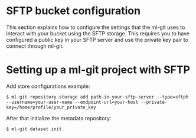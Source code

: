 # SFTP bucket configuration #

This section explains how to configure the settings that the ml-git uses to interact with your bucket using the SFTP storage. This requires you to have configured a public key in your SFTP server and use the private key pair to connect through ml-git.

# Setting up a ml-git project with SFTP #

Add store configurations example:

```
$ ml-git repository storage add path-in-your-sftp-server --type=sftph --username=your-user-name --endpoint-url=your-host --private-key=/home/profile/your_private_key
```

After that initialize the metadata repository:

```
$ ml-git dataset init
```


